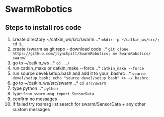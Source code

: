 # SwarmRobotics

## Steps to install ros code
1. create directory ~/catkin_ws/src/swarm 
..* `mkdir -p ~/catkin_ws/src/; cd $_`
2. create /swarm as git repo - download code
..* `git clone https://github.com/jlynchpitt/SwarmRobotics; mv SwarmRobotics/ swarm/`
3. go to ~/catkin_ws
..* `cd ../`
4. run catkin_make or catkin_make --force
..* `catkin_make --force`
5. run source devel/setup.bash and add it to your .bashrc
..* `source devel/setup.bash; echo "source devel/setup.bash" >> ~/.bashrc`
6. go to ~/catkin_ws/src/swarm
..* `cd src/swarm`
7. type python
..* `python`
8. type `from swarm.msg import SensorData`
9. confirm no messages
10. If failed try rosmsg list
  search for swarm/SensorData + any other custom messages

